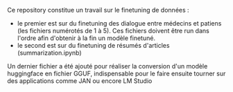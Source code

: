 Ce repository constitue un travail sur le finetuning de données : 
  - le premier est sur du finetuning des dialogue entre médecins et patiens (les fichiers numérotés de 1 à 5). Ces fichiers doivent être run dans l'ordre afin d'obtenir à la fin un modèle finetuné. 
  - le second est sur du finetuning de résumés d'articles (summarization.ipynb)

Un dernier fichier a été ajouté pour réaliser la conversion d'un modèle huggingface en fichier GGUF, indispensable pour le faire ensuite tourner sur des applications comme JAN ou encore LM Studio
